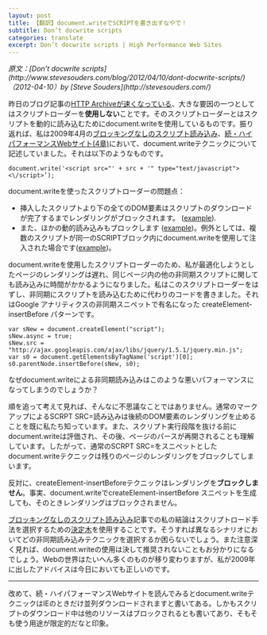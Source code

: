 ```yaml
---
layout: post
title: 【翻訳】document.writeでSCRIPTを書き出すなやで！
subtitle: Don’t docwrite scripts
categories: translate
excerpt: Don’t docwrite scripts | High Performance Web Sites
---
```


<cite class="citation">
原文：[Don’t docwrite scripts](http://www.stevesouders.com/blog/2012/04/10/dont-docwrite-scripts/)（<time>2012-04-10</time>）by [Steve Souders](http://stevesouders.com/)
</cite>

昨日のブログ記事の<a href="http://www.stevesouders.com/blog/2012/04/09/making-the-http-archive-faster/">HTTP Archiveが速くなっている</a>、大きな要因の一つとしてはスクリプトローダーを<strong>使用しない</strong>ことです。そのスクリプトローダーとはスクリプトを動的に読み込むためにdocument.writeを使用しているものです。振り返れば、私は2009年4月の<a href="http://www.stevesouders.com/blog/2009/04/27/loading-scripts-without-blocking/">ブロッキングなしのスクリプト読み込み</a>、<a href="http://www.amazon.co.jp/dp/4873114462/">続・ハイパフォーマンスWebサイト(4章)</a>において、document.writeテクニックについて記述していました。それは以下のようなものです。

```
document.write('<script src="' + src + '" type="text/javascript"><\/script>’);
```

document.writeを使ったスクリプトローダーの問題点：
<ul>
	<li>挿入したスクリプトより下の全てのDOM要素はスクリプトのダウンロードが完了するまでレンダリングがブロックされます。 (<a href="http://stevesouders.com/cuzillion/?c0=bi1hfff0_0_f&amp;c1=bj1wfff4_0_f&amp;c2=bi1hfff0_0_f">example</a>).</li>
	<li>また、ほかの動的読み込みもブロックします (<a title="document.write script blocks async script" href="http://stevesouders.com/cuzillion/?c0=hj1wfff2_0_f&amp;c1=bj1dfff2_0_f">example</a>)。例外としては、複数のスクリプトが同一のSCRIPTブロック内にdocument.writeを使用して注入された場合です(<a title="Two document.write scripts in one SCRIPT block" href="http://stevesouders.com/cuzillion/?c0=hj1wfff2_0_f&amp;c1=hj1wfff2_0_f">example</a>)。</li>
</ul>

document.writeを使用したスクリプトローダーのため、私が最適化しようとしたページのレンダリングは遅れ、同じページ内の他の非同期スクリプトに関しても読み込みに時間がかかるようになりました。私はこのスクリプトローダーをはずし、非同期にスクリプトを読み込むために代わりのコードを書きました。それはGoogle アナリティクスの非同期スニペットで有名になった createElement-insertBefore パターンです。

```
var sNew = document.createElement("script");
sNew.async = true;
sNew.src = "http://ajax.googleapis.com/ajax/libs/jquery/1.5.1/jquery.min.js";
var s0 = document.getElementsByTagName('script')[0];
s0.parentNode.insertBefore(sNew, s0);
```

なぜdocument.writeによる非同期読み込みはこのような悪いパフォーマンスになってしまうのでしょうか？

順を追って考えて見れば、そんなに不思議なことではありません。通常のマークアップによるSCRPT SRC=読み込みは後続のDOM要素のレンダリングを止めることを既に私たち知っています。また、スクリプト実行段階を抜ける前にdocument.writeは評価され、その後、ページのパースが再開されることも理解しています。したがって、通常のSCRPT SRC=をスニペットとした document.writeテクニックは残りのページのレンダリングをブロックしてしまいます。

反対に、createElement-insertBeforeテクニックはレンダリングを<strong>ブロックしません</strong>。事実、document.writeでcreateElement-insertBefore スニペットを生成しても、そのときレンダリングはブロックされません。

<a href="http://www.stevesouders.com/blog/2009/04/27/loading-scripts-without-blocking/">ブロッキングなしのスクリプト読み込み</a>記事での私の結論はスクリプトロード手法を選択するための<a href="http://stevesouders.com/efws/images/0405-load-scripts-decision-tree-04.gif">決定木</a>を使用することです。そうすれば異なるシナリオにおいてどの非同期読み込みテクニックを選択するか困らないでしょう。また注意深く見れば、document.writeの使用は決して推奨されないこともお分かりになるでしょう。Webの世界はたいへん多くのものが移り変わりますが、私が2009年に出したアドバイスは今日においても正しいのです。

***

改めて、続・ハイパフォーマンスWebサイトを読んでみるとdocument.writeテクニックはIEのときだけ並列ダウンロードされますと書いてある。しかもスクリプトのダウンロード中は他のリソースはブロックされるとも書いてあり、そもそも使う用途が限定的だなと印象。
